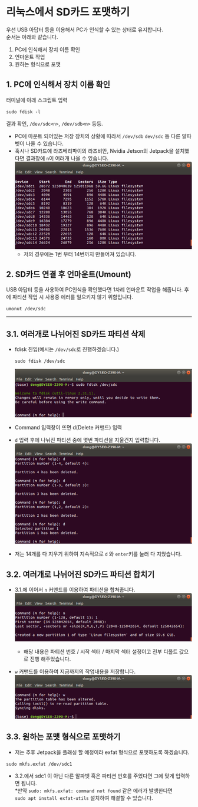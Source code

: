 # 리눅스에서 SD카드 포맷하기
우선 USB 아답터 등을 이용해서 PC가 인식할 수 있는 상태로 유지합니다.  
순서는 아래와 같습니다.  

   1. PC에 인식해서 장치 이름 확인
   2. 언마운트 작업
   3. 원하는 형식으로 포맷

## 1. PC에 인식해서 장치 이름 확인
터미널에 아래 스크립트 입력
```shell script
sudo fdisk -l
```

결과 확인, `/dev/sdc<n>`, `/dev/sdb<n>` 등등. 
- PC에 마운트 되어있는 저장 장치의 상황에 따라서 `/dev/sdb` `dev/sdc` 등
다른 알파벳이 나올 수 있습니다.
- 혹시나 SD카드에 라즈베리파이의 라즈비안, Nvidia Jetson의 Jetpack을
설치했다면 결과창에 `n`이 여러개 나올 수 있습니다.
![](sdcard_format/image01.png)
  - 저의 경우에는 1번 부터 14번까지 만들어져 있습니다.  

## 2. SD카드 연결 후 언마운트(Umount)
USB 아답터 등을 사용하여 PC인식을 확인했다면 1차례 언마운트 작업을 해줍니다.
후에 파티션 작업 시 사용중 에러를 일으키지 않기 위함입니다.
```shell script
umonut /dev/sdc
```

----------------------------------------------------
## 3.1. 여러개로 나뉘어진 SD카드 파티션 삭제
- fdisk 진입(예시는 `/dev/sdc`로 진행하겠습니다.)
  ```
  sudo fdisk /dev/sdc
  ```
  ![](sdcard_format/image02.png)  
- Command 입력창이 뜨면 d(Delete 커맨드) 입력
  
- `d` 입력 후에 나눠진 파티션 중에 몇번 파티션을 지울건지 입력합니다.  
  ![](sdcard_format/image03.png)
- 저는 14개를 다 지우기 위하여 지속적으로 `d` 와 `enter`키를 눌러 다 지웠습니다.

## 3.2. 여러개로 나뉘어진 SD카드 파티션 합치기
- 3.1.에 이어서 `n` 커맨드를 이용하여 파티션을 합쳐줍니다.
  ![](sdcard_format/image04.png)
  - 해당 내용은 파티션 번호 / 시작 섹터 / 마지막 섹터 설정이고 전부 디폴트 값으로 진행 해주었습니다.

- `w` 커맨드를 이용하여 지금까지의 작업내용을 저장합니다.
  ![](sdcard_format/image05.png)
  
## 3.3. 원하는 포맷 형식으로 포맷하기
- 저는 추후 Jetpack을 플래싱 할 예정이라 exfat 형식으로 포맷하도록 하겠습니다.
```shell script
sudo mkfs.exfat /dev/sdc1
```  
  - 3.2.에서 sdc1 이 아닌 다른 알파벳 혹은 파티션 번호를 주었다면 그에 맞게 입력하면 됩니다.  
  *만약 `sudo: mkfs.exfat: command not found` 같은 에러가 발생한다면  
   `sudo apt install exfat-utils` 설치하여 해결할 수 있습니다.